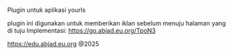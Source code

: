 Plugin untuk aplikasi yourls

plugin ini digunakan untuk memberikan iklan sebelum menuju halaman yang di tuju
Implementasi: https://go.abjad.eu.org/TpoN3




https://edu.abjad.eu.org @2025
